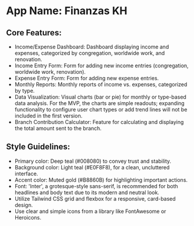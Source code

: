 # **App Name**: Finanzas KH

## Core Features:

- Income/Expense Dashboard: Dashboard displaying income and expenses, categorized by congregation, worldwide work, and renovation.
- Income Entry Form: Form for adding new income entries (congregation, worldwide work, renovation).
- Expense Entry Form: Form for adding new expense entries.
- Monthly Reports: Monthly reports of income vs. expenses, categorized by type.
- Data Visualization: Visual charts (bar or pie) for monthly or type-based data analysis. For the MVP, the charts are simple readouts; expanding functionality to configure user chart types or add trend lines will not be included in the first version.
- Branch Contribution Calculator: Feature for calculating and displaying the total amount sent to the branch.

## Style Guidelines:

- Primary color: Deep teal (#008080) to convey trust and stability.
- Background color: Light teal (#E0F8F8), for a clean, uncluttered interface.
- Accent color: Muted gold (#B8860B) for highlighting important actions.
- Font: 'Inter', a grotesque-style sans-serif, is recommended for both headlines and body text due to its modern and neutral look.
- Utilize Tailwind CSS grid and flexbox for a responsive, card-based design.
- Use clear and simple icons from a library like FontAwesome or Heroicons.